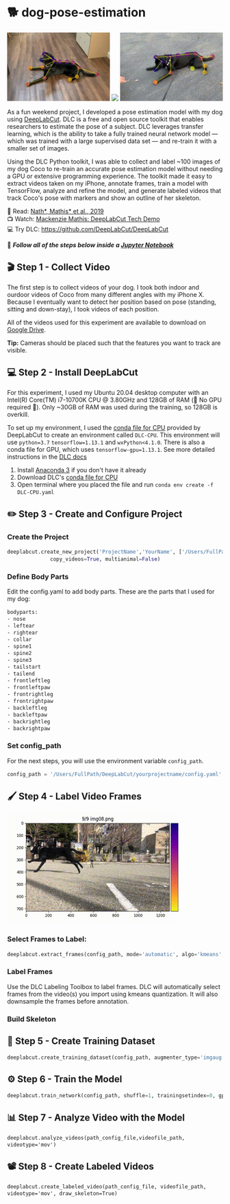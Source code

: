 # 🐕 dog-pose-estimation
<img src="coco_pose3.gif" width="240"> <img src="coco_pose.gif" width="240"> <img src="coco_pose2.gif" width="240">

As a fun weekend project, I developed a pose estimation model with my dog using [DeepLabCut](http://www.mackenziemathislab.org/deeplabcut). DLC is a free and open source toolkit that enables researchers to estimate the pose of a subject. DLC leverages transfer learning, which is the ability to take a fully trained neural network model — which was trained with a large supervised data set — and re-train it with a smaller set of images.  

Using the DLC Python toolkit, I was able to collect and label ~100 images of my dog Coco to re-train an accurate pose estimation model without needing a GPU or extensive programming experience. The toolkit made it easy to extract videos taken on my iPhone, annotate frames, train a model with TensorFlow, analyze and refine the model, and generate labeled videos that track Coco's pose with markers and show an outline of her skeleton.  


📖 Read: [Nath*, Mathis* et al., 2019](https://www.biorxiv.org/content/10.1101/476531v1)  
📺 Watch: [Mackenzie Mathis: DeepLabCut Tech Demo](https://youtu.be/iKazf5F7bPU)  
💻 Try DLC: https://github.com/DeepLabCut/DeepLabCut    

📝 <b><i>Follow all of the steps below inside a [Jupyter Notebook](DLC_TrainNetwork_VideoAnalysis.ipynb)</b></i>

## 🎬 Step 1 - Collect Video  
The first step is to collect videos of your dog. I took both indoor and ourdoor videos of Coco from many different angles with my iPhone X. Because I eventually want to detect her position based on pose (standing, sitting and down-stay), I took videos of each position. 

All of the videos used for this experiment are available to download on [Google Drive](https://drive.google.com/drive/folders/1mNyxVW1pWvxEzxDhhHx2TqU558UwnZbF?usp=sharing).

<b>Tip:</b> Cameras should be placed such that the features you want to track are visible.  

## 💻 Step 2 - Install DeepLabCut    
For this experiment, I used my Ubuntu 20.04 desktop computer with an Intel(R) Core(TM) i7-10700K CPU @ 3.80GHz and 128GB of RAM (🚫 No GPU required 🚫). Only ~30GB of RAM was used during the training, so 128GB is overkill.   

To set up my environment, I used the [conda file for CPU](https://github.com/DeepLabCut/DeepLabCut/blob/master/conda-environments/DLC-CPU.yaml) provided by DeepLabCut to create an environment called `DLC-CPU`. This environment will use `python=3.7` `tensorflow=1.13.1` and `wxPython<4.1.0`. There is also a conda file for GPU, which uses `tensorflow-gpu=1.13.1`. See more detailed instructions in the [DLC docs](https://github.com/DeepLabCut/DeepLabCut/blob/master/conda-environments/README.md) 

1. Install [Anaconda 3](https://www.anaconda.com/distribution/) if you don't have it already
2. Download DLC's [conda file for CPU](https://github.com/DeepLabCut/DeepLabCut/blob/master/conda-environments/DLC-CPU.yaml)
3. Open terminal where you placed the file and run `conda env create -f DLC-CPU.yaml`

## ✏️ Step 3 - Create and Configure Project  

### Create the Project

```python
deeplabcut.create_new_project('ProjectName','YourName', ['/Users/FullPath/OfVideo1.mov', '/Users/FullPath/OfVideo2.mov', '/Users/FullPath/OfVideo1.mov'],
              copy_videos=True, multianimal=False)
```

### Define Body Parts

Edit the config.yaml to add body parts. These are the parts that I used for my dog:

```
bodyparts:
- nose
- leftear
- rightear
- collar
- spine1
- spine2
- spine3
- tailstart
- tailend
- frontleftleg
- frontleftpaw
- frontrightleg
- frontrightpaw
- backleftleg
- backleftpaw
- backrightleg
- backrightpaw
```

### Set config_path

For the next steps, you will use the environment variable `config_path`.

```python
config_path = '/Users/FullPath/DeepLabCut/yourprojectname/config.yaml'
```

## 🖌️ Step 4 - Label Video Frames 

![](label_frame.gif)

### Select Frames to Label:

```python
deeplabcut.extract_frames(config_path, mode='automatic', algo='kmeans', crop=False)
```

### Label Frames

Use the DLC Labeling Toolbox to label frames. DLC will automatically select frames from the video(s) you import using kmeans quantization. It will also downsample the frames before annotation.

### Build Skeleton

## 📁 Step 5 - Create Training Dataset  
```python
deeplabcut.create_training_dataset(config_path, augmenter_type='imgaug')
```

## ⚙️ Step 6 - Train the Model  
```python
deeplabcut.train_network(config_path, shuffle=1, trainingsetindex=0, gputouse=None, max_snapshots_to_keep=5, autotune=False, displayiters=100, saveiters=15000, maxiters=30000, allow_growth=True)
```

## 📊 Step 7 - Analyze Video with the Model  
```
deeplabcut.analyze_videos(path_config_file,videofile_path, videotype='mov')
```

## 📽️ Step 8 - Create Labeled Videos  
```
deeplabcut.create_labeled_video(path_config_file, videofile_path, videotype='mov', draw_skeleton=True)
```